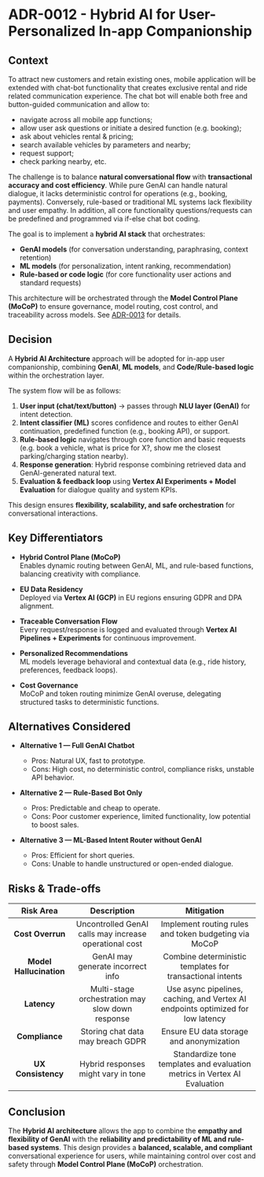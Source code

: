 # ADR-0012 - Hybrid AI for User-Personalized In-app Companionship

## Context

To attract new customers and retain existing ones, mobile application will be extended with chat-bot functionality that creates exclusive rental and ride related communication experience.
The chat bot will enable both free and button-guided communication and allow to:
- navigate across all mobile app functions;
- allow user ask questions or initiate a desired function (e.g. booking);
- ask about vehicles rental & pricing;
- search available vehicles by parameters and nearby;
- request support;
- check parking nearby, etc.

The challenge is to balance **natural conversational flow** with **transactional accuracy and cost efficiency**.  While pure GenAI can handle natural dialogue, it lacks deterministic control for operations (e.g., booking, payments). Conversely, rule-based or traditional ML systems lack flexibility and user empathy. In addition, all core functionality questions/requests can be predefined and programmed via if-else chat bot coding.   

The goal is to implement a **hybrid AI stack** that orchestrates:
- **GenAI models** (for conversation understanding, paraphrasing, context retention)  
- **ML models** (for personalization, intent ranking, recommendation)  
- **Rule-based or code logic** (for core functionality user actions and standard requests)

This architecture will be orchestrated through the **Model Control Plane (MoCoP)** to ensure governance, model routing, cost control, and traceability across models. See [ADR-0013](ADR-0013%20-%20Adoption%20of%20Managed%20SaaS%20Model%20MoCoP.md) for details.


## Decision

A **Hybrid AI Architecture** approach will be adopted for in-app user companionship, combining **GenAI**, **ML models**, and **Code/Rule-based logic** within the orchestration layer.

The system flow will be as follows:
1. **User input (chat/text/button)** → passes through **NLU layer (GenAI)** for intent detection.  
2. **Intent classifier (ML)** scores confidence and routes to either GenAI continuation, predefined function (e.g., booking API), or support.  
3. **Rule-based logic** navigates through core function and basic requests (e.g. book a vehicle, what is price for X?, show me the closest parking/charging station nearby).  
4. **Response generation**: Hybrid response combining retrieved data and GenAI-generated natural text.  
5. **Evaluation & feedback loop** using **Vertex AI Experiments + Model Evaluation** for dialogue quality and system KPIs.  

This design ensures **flexibility, scalability, and safe orchestration** for conversational interactions. 

## Key Differentiators
- **Hybrid Control Plane (MoCoP)**  
  Enables dynamic routing between GenAI, ML, and rule-based functions, balancing creativity with compliance.

- **EU Data Residency**  
  Deployed via **Vertex AI (GCP)** in EU regions ensuring GDPR and DPA alignment.

- **Traceable Conversation Flow**  
  Every request/response is logged and evaluated through **Vertex AI Pipelines + Experiments** for continuous improvement.

- **Personalized Recommendations**  
  ML models leverage behavioral and contextual data (e.g., ride history, preferences, feedback loops).

- **Cost Governance**  
  MoCoP and token routing minimize GenAI overuse, delegating structured tasks to deterministic functions.

## Alternatives Considered
- **Alternative 1 — Full GenAI Chatbot**  
  + Pros: Natural UX, fast to prototype.  
  - Cons: High cost, no deterministic control, compliance risks, unstable API behavior.  

- **Alternative 2 — Rule-Based Bot Only**  
  + Pros: Predictable and cheap to operate.  
  - Cons: Poor customer experience, limited functionality, low potential to boost sales.

- **Alternative 3 — ML-Based Intent Router without GenAI**  
  + Pros: Efficient for short queries.  
  - Cons: Unable to handle unstructured or open-ended dialogue.

## Risks & Trade-offs
| Risk Area | Description | Mitigation |
|:--:|:--:|:--:|
| **Cost Overrun** | Uncontrolled GenAI calls may increase operational cost | Implement routing rules and token budgeting via MoCoP |
| **Model Hallucination** | GenAI may generate incorrect info | Combine deterministic templates for transactional intents |
| **Latency** | Multi-stage orchestration may slow down response | Use async pipelines, caching, and Vertex AI endpoints optimized for low latency |
| **Compliance** | Storing chat data may breach GDPR | Ensure EU data storage and anonymization |
| **UX Consistency** | Hybrid responses might vary in tone | Standardize tone templates and evaluation metrics in Vertex AI Evaluation |

## Conclusion
The **Hybrid AI architecture** allows the app to combine the **empathy and flexibility of GenAI** with the **reliability and predictability of ML and rule-based systems**. This design provides a **balanced, scalable, and compliant** conversational experience for users, while maintaining control over cost and safety through **Model Control Plane (MoCoP)** orchestration.
